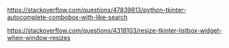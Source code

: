https://stackoverflow.com/questions/47839813/python-tkinter-autocomplete-combobox-with-like-search



https://stackoverflow.com/questions/4318103/resize-tkinter-listbox-widget-when-window-resizes